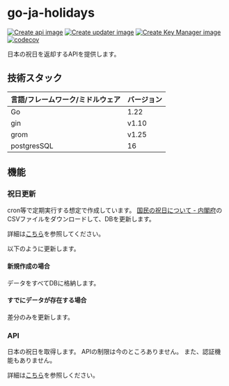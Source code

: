 # go-ja-holidays

[![Create api image](https://github.com/kynmh69/go-ja-holidays/actions/workflows/docker-publish-api.yml/badge.svg)](https://github.com/kynmh69/go-ja-holidays/actions/workflows/docker-publish-api.yml) [![Create updater image](https://github.com/kynmh69/go-ja-holidays/actions/workflows/docker-publish-updater.yml/badge.svg?branch=main)](https://github.com/kynmh69/go-ja-holidays/actions/workflows/docker-publish-updater.yml) [![Create Key Manager image](https://github.com/kynmh69/go-ja-holidays/actions/workflows/docker-publish-key-manager.yml/badge.svg)](https://github.com/kynmh69/go-ja-holidays/actions/workflows/docker-publish-key-manager.yml) [![codecov](https://codecov.io/gh/kynmh69/go-ja-holidays/graph/badge.svg?token=1OTK685UWI)](https://codecov.io/gh/kynmh69/go-ja-holidays)

日本の祝日を返却するAPIを提供します。

## 技術スタック

| 言語/フレームワーク/ミドルウェア | バージョン | 
|-------------------|-------| 
| Go                | 1.22  | 
| gin               | v1.10 | 
| grom              | v1.25 | 
| postgresSQL       | 16    | 

## 機能

### 祝日更新

cron等で定期実行する想定で作成しています。
[国民の祝日について - 内閣府](https://www8.cao.go.jp/chosei/shukujitsu/gaiyou.html)のCSVファイルをダウンロードして、DBを更新します。

詳細は[こちら](https://github.com/kynmh69/go-ja-holidays/blob/main/src/updater/README.md)を参照してください。

以下のように更新します。

#### 新規作成の場合

データをすべてDBに格納します。

#### すでにデータが存在する場合

差分のみを更新します。

### API

日本の祝日を取得します。
APIの制限は今のところありません。
また、認証機能もありません。

詳細は[こちら](https://github.com/kynmh69/go-ja-holidays/blob/main/src/api/README.md)を参照しください。
